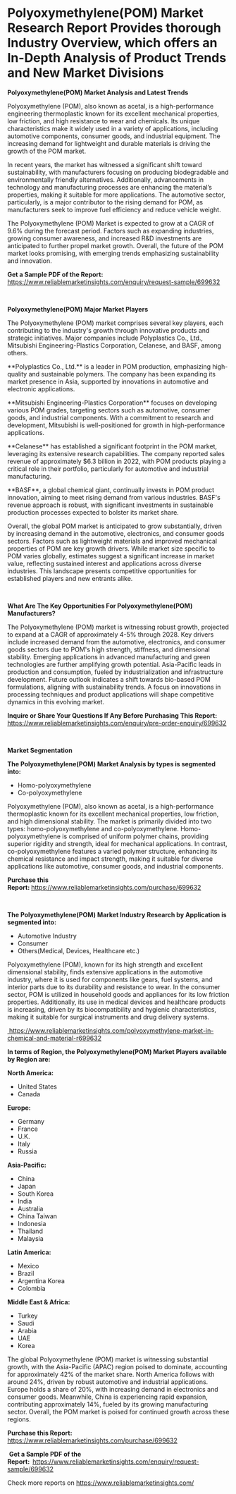 <p><h1>Polyoxymethylene(POM) Market Research Report Provides thorough Industry Overview, which offers an In-Depth Analysis of Product Trends and New Market Divisions</h1></p><p><strong>Polyoxymethylene(POM) Market Analysis and Latest Trends</strong></p>
<p><p>Polyoxymethylene (POM), also known as acetal, is a high-performance engineering thermoplastic known for its excellent mechanical properties, low friction, and high resistance to wear and chemicals. Its unique characteristics make it widely used in a variety of applications, including automotive components, consumer goods, and industrial equipment. The increasing demand for lightweight and durable materials is driving the growth of the POM market. </p><p>In recent years, the market has witnessed a significant shift toward sustainability, with manufacturers focusing on producing biodegradable and environmentally friendly alternatives. Additionally, advancements in technology and manufacturing processes are enhancing the material’s properties, making it suitable for more applications. The automotive sector, particularly, is a major contributor to the rising demand for POM, as manufacturers seek to improve fuel efficiency and reduce vehicle weight. </p><p>The Polyoxymethylene (POM) Market is expected to grow at a CAGR of 9.6% during the forecast period. Factors such as expanding industries, growing consumer awareness, and increased R&D investments are anticipated to further propel market growth. Overall, the future of the POM market looks promising, with emerging trends emphasizing sustainability and innovation.</p></p>
<p><strong>Get a Sample PDF of the Report:&nbsp;</strong> <a href="https://www.reliablemarketinsights.com/enquiry/request-sample/699632?utm_campaign=2135&utm_medium=2&utm_source=Github&utm_content=ia&utm_term=03022025&utm_id=polyoxymethylenepom">https://www.reliablemarketinsights.com/enquiry/request-sample/699632</a></p>
<p>&nbsp;</p>
<p><strong>Polyoxymethylene(POM) Major Market Players</strong></p>
<p><p>The Polyoxymethylene (POM) market comprises several key players, each contributing to the industry's growth through innovative products and strategic initiatives. Major companies include Polyplastics Co., Ltd., Mitsubishi Engineering-Plastics Corporation, Celanese, and BASF, among others.</p><p>**Polyplastics Co., Ltd.** is a leader in POM production, emphasizing high-quality and sustainable polymers. The company has been expanding its market presence in Asia, supported by innovations in automotive and electronic applications. </p><p>**Mitsubishi Engineering-Plastics Corporation** focuses on developing various POM grades, targeting sectors such as automotive, consumer goods, and industrial components. With a commitment to research and development, Mitsubishi is well-positioned for growth in high-performance applications.</p><p>**Celanese** has established a significant footprint in the POM market, leveraging its extensive research capabilities. The company reported sales revenue of approximately $6.3 billion in 2022, with POM products playing a critical role in their portfolio, particularly for automotive and industrial manufacturing.</p><p>**BASF**, a global chemical giant, continually invests in POM product innovation, aiming to meet rising demand from various industries. BASF's revenue approach is robust, with significant investments in sustainable production processes expected to bolster its market share.</p><p>Overall, the global POM market is anticipated to grow substantially, driven by increasing demand in the automotive, electronics, and consumer goods sectors. Factors such as lightweight materials and improved mechanical properties of POM are key growth drivers. While market size specific to POM varies globally, estimates suggest a significant increase in market value, reflecting sustained interest and applications across diverse industries. This landscape presents competitive opportunities for established players and new entrants alike.</p></p>
<p>&nbsp;</p>
<p><strong>What Are The Key Opportunities For Polyoxymethylene(POM) Manufacturers?</strong></p>
<p><p>The Polyoxymethylene (POM) market is witnessing robust growth, projected to expand at a CAGR of approximately 4-5% through 2028. Key drivers include increased demand from the automotive, electronics, and consumer goods sectors due to POM's high strength, stiffness, and dimensional stability. Emerging applications in advanced manufacturing and green technologies are further amplifying growth potential. Asia-Pacific leads in production and consumption, fueled by industrialization and infrastructure development. Future outlook indicates a shift towards bio-based POM formulations, aligning with sustainability trends. A focus on innovations in processing techniques and product applications will shape competitive dynamics in this evolving market.</p></p>
<p><strong>Inquire or Share Your Questions If Any Before Purchasing This Report:</strong> <a href="https://www.reliablemarketinsights.com/enquiry/pre-order-enquiry/699632?utm_campaign=2135&utm_medium=2&utm_source=Github&utm_content=ia&utm_term=03022025&utm_id=polyoxymethylenepom">https://www.reliablemarketinsights.com/enquiry/pre-order-enquiry/699632</a></p>
<p>&nbsp;</p>
<p><strong>Market Segmentation</strong></p>
<p><strong>The Polyoxymethylene(POM) Market Analysis by types is segmented into:</strong></p>
<p><ul><li>Homo-polyoxymethylene</li><li>Co-polyoxymethylene</li></ul></p>
<p><p>Polyoxymethylene (POM), also known as acetal, is a high-performance thermoplastic known for its excellent mechanical properties, low friction, and high dimensional stability. The market is primarily divided into two types: homo-polyoxymethylene and co-polyoxymethylene. Homo-polyoxymethylene is comprised of uniform polymer chains, providing superior rigidity and strength, ideal for mechanical applications. In contrast, co-polyoxymethylene features a varied polymer structure, enhancing its chemical resistance and impact strength, making it suitable for diverse applications like automotive, consumer goods, and industrial components.</p></p>
<p><strong>Purchase this Report:&nbsp;</strong><a href="https://www.reliablemarketinsights.com/purchase/699632?utm_campaign=2135&utm_medium=2&utm_source=Github&utm_content=ia&utm_term=03022025&utm_id=polyoxymethylenepom">https://www.reliablemarketinsights.com/purchase/699632</a></p>
<p>&nbsp;</p>
<p><strong>The Polyoxymethylene(POM) Market Industry Research by Application is segmented into:</strong></p>
<p><ul><li>Automotive Industry</li><li>Consumer</li><li>Others(Medical, Devices, Healthcare etc.)</li></ul></p>
<p><p>Polyoxymethylene (POM), known for its high strength and excellent dimensional stability, finds extensive applications in the automotive industry, where it is used for components like gears, fuel systems, and interior parts due to its durability and resistance to wear. In the consumer sector, POM is utilized in household goods and appliances for its low friction properties. Additionally, its use in medical devices and healthcare products is increasing, driven by its biocompatibility and hygienic characteristics, making it suitable for surgical instruments and drug delivery systems.</p></p>
<p><a href="https://www.reliablemarketinsights.com/polyoxymethylene-market-in-chemical-and-material-r699632?utm_campaign=2135&utm_medium=2&utm_source=Github&utm_content=ia&utm_term=03022025&utm_id=polyoxymethylenepom">&nbsp;https://www.reliablemarketinsights.com/polyoxymethylene-market-in-chemical-and-material-r699632</a></p>
<p><strong>In terms of Region, the Polyoxymethylene(POM) Market Players available by Region are:</strong></p>
<p>
    <p> <strong> North America: </strong>
        <ul>
            <li>United States</li>
            <li>Canada</li>
        </ul>
        </p> 
    <p> <strong> Europe: </strong>
        <ul>
            <li>Germany</li>
            <li>France</li>
            <li>U.K.</li>
            <li>Italy</li>
            <li>Russia</li>
        </ul>
        </p> 
    <p> <strong> Asia-Pacific: </strong>
        <ul>
            <li>China</li>
            <li>Japan</li>
            <li>South Korea</li>
            <li>India</li>
            <li>Australia</li>
            <li>China Taiwan</li>
            <li>Indonesia</li>
            <li>Thailand</li>
            <li>Malaysia</li>
        </ul>
        </p> 
    <p> <strong> Latin America: </strong>
        <ul>
            <li>Mexico</li>
            <li>Brazil</li>
            <li>Argentina Korea</li>
            <li>Colombia</li>
        </ul>
        </p> 
    <p> <strong> Middle East & Africa: </strong>
        <ul>
            <li>Turkey</li>
            <li>Saudi</li>
            <li>Arabia</li>
            <li>UAE</li>
            <li>Korea</li>
        </ul>
    </p>
    </p>
<p><p>The global Polyoxymethylene (POM) market is witnessing substantial growth, with the Asia-Pacific (APAC) region poised to dominate, accounting for approximately 42% of the market share. North America follows with around 24%, driven by robust automotive and industrial applications. Europe holds a share of 20%, with increasing demand in electronics and consumer goods. Meanwhile, China is experiencing rapid expansion, contributing approximately 14%, fueled by its growing manufacturing sector. Overall, the POM market is poised for continued growth across these regions.</p></p>
<p><strong>Purchase this Report: </strong><a href="https://www.reliablemarketinsights.com/purchase/699632?utm_campaign=2135&utm_medium=2&utm_source=Github&utm_content=ia&utm_term=03022025&utm_id=polyoxymethylenepom">https://www.reliablemarketinsights.com/purchase/699632</a></p>
<p>&nbsp;<strong>Get a Sample PDF of the Report:&nbsp;&nbsp;</strong><a href="https://www.reliablemarketinsights.com/enquiry/request-sample/699632?utm_campaign=2135&utm_medium=2&utm_source=Github&utm_content=ia&utm_term=03022025&utm_id=polyoxymethylenepom">https://www.reliablemarketinsights.com/enquiry/request-sample/699632</a></p>
<p><strong></strong></p>
<p>Check more reports on <a href="https://www.reliablemarketinsights.com/?utm_campaign=2135&utm_medium=2&utm_source=Github&utm_content=ia&utm_term=03022025&utm_id=polyoxymethylenepom">https://www.reliablemarketinsights.com/</a></p>